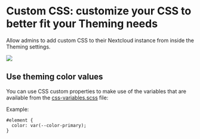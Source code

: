 # Custom CSS: customize your CSS to better fit your Theming needs

Allow admins to add custom CSS to their Nextcloud instance from inside the Theming settings.

![](https://github.com/juliushaertl/theming_customcss/raw/master/screenshot.png)

## Use theming color values

You can use CSS custom properties to make use of the variables that are available from the [css-variables.scss](https://github.com/nextcloud/server/blob/master/core/css/css-variables.scss) file:

Example:

```
#element {
  color: var(--color-primary);
}
```
